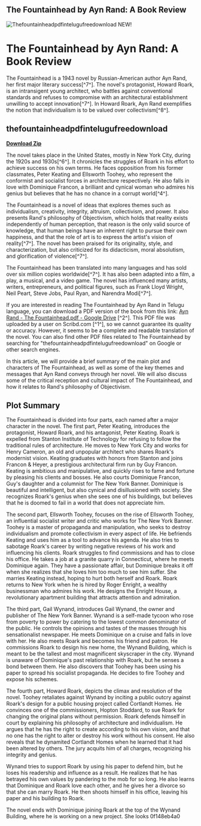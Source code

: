 ## The Fountainhead by Ayn Rand: A Book Review

 
![Thefountainheadpdfintelugufreedownload NEW!](https://image.jimcdn.com/app/cms/image/transf/none/path/s454d0552324962c9/image/i8e06708907978dec/version/1329595192/image.png)

 
# The Fountainhead by Ayn Rand: A Book Review
 
The Fountainhead is a 1943 novel by Russian-American author Ayn Rand, her first major literary success[^7^]. The novel's protagonist, Howard Roark, is an intransigent young architect, who battles against conventional standards and refuses to compromise with an architectural establishment unwilling to accept innovation[^7^]. In Howard Roark, Ayn Rand exemplifies the notion that individualism is to be valued over collectivism[^8^].
 
## thefountainheadpdfintelugufreedownload


[**Download Zip**](https://www.google.com/url?q=https%3A%2F%2Fbyltly.com%2F2tKF4c&sa=D&sntz=1&usg=AOvVaw15QPCE2fOrNf_WnkmdA6Nz)

 
The novel takes place in the United States, mostly in New York City, during the 1920s and 1930s[^6^]. It chronicles the struggles of Roark in his effort to achieve success on his own terms. He faces opposition from his former classmates, Peter Keating and Ellsworth Toohey, who represent the conformist and socialist forces in architecture respectively. He also falls in love with Dominique Francon, a brilliant and cynical woman who admires his genius but believes that he has no chance in a corrupt world[^4^].
 
The Fountainhead is a novel of ideas that explores themes such as individualism, creativity, integrity, altruism, collectivism, and power. It also presents Rand's philosophy of Objectivism, which holds that reality exists independently of human perception, that reason is the only valid source of knowledge, that human beings have an inherent right to pursue their own happiness, and that the role of art is to express the artist's vision of reality[^7^]. The novel has been praised for its originality, style, and characterization, but also criticized for its didacticism, moral absolutism, and glorification of violence[^7^].
 
The Fountainhead has been translated into many languages and has sold over six million copies worldwide[^7^]. It has also been adapted into a film, a play, a musical, and a video game. The novel has influenced many artists, writers, entrepreneurs, and political figures, such as Frank Lloyd Wright, Neil Peart, Steve Jobs, Paul Ryan, and Narendra Modi[^7^].
 
If you are interested in reading The Fountainhead by Ayn Rand in Telugu language, you can download a PDF version of the book from this link: [Ayn Rand - The Fountainhead.pdf - Google Drive](https://drive.google.com/file/d/0BxbcTduQiignOTlyVl9xZW1xUms/edit) [^2^]. This PDF file was uploaded by a user on Scribd.com [^1^], so we cannot guarantee its quality or accuracy. However, it seems to be a complete and readable translation of the novel. You can also find other PDF files related to The Fountainhead by searching for "thefountainheadpdfintelugufreedownload" on Google or other search engines.
  
In this article, we will provide a brief summary of the main plot and characters of The Fountainhead, as well as some of the key themes and messages that Ayn Rand conveys through her novel. We will also discuss some of the critical reception and cultural impact of The Fountainhead, and how it relates to Rand's philosophy of Objectivism.
 
## Plot Summary
 
The Fountainhead is divided into four parts, each named after a major character in the novel. The first part, Peter Keating, introduces the protagonist, Howard Roark, and his antagonist, Peter Keating. Roark is expelled from Stanton Institute of Technology for refusing to follow the traditional rules of architecture. He moves to New York City and works for Henry Cameron, an old and unpopular architect who shares Roark's modernist vision. Keating graduates with honors from Stanton and joins Francon & Heyer, a prestigious architectural firm run by Guy Francon. Keating is ambitious and manipulative, and quickly rises to fame and fortune by pleasing his clients and bosses. He also courts Dominique Francon, Guy's daughter and a columnist for The New York Banner. Dominique is beautiful and intelligent, but also cynical and disillusioned with society. She recognizes Roark's genius when she sees one of his buildings, but believes that he is doomed to fail in a world that does not appreciate him.
 
The second part, Ellsworth Toohey, focuses on the rise of Ellsworth Toohey, an influential socialist writer and critic who works for The New York Banner. Toohey is a master of propaganda and manipulation, who seeks to destroy individualism and promote collectivism in every aspect of life. He befriends Keating and uses him as a tool to advance his agenda. He also tries to sabotage Roark's career by writing negative reviews of his work and influencing his clients. Roark struggles to find commissions and has to close his office. He takes a job at a granite quarry in Connecticut, where he meets Dominique again. They have a passionate affair, but Dominique breaks it off when she realizes that she loves him too much to see him suffer. She marries Keating instead, hoping to hurt both herself and Roark. Roark returns to New York when he is hired by Roger Enright, a wealthy businessman who admires his work. He designs the Enright House, a revolutionary apartment building that attracts attention and admiration.
 
The third part, Gail Wynand, introduces Gail Wynand, the owner and publisher of The New York Banner. Wynand is a self-made tycoon who rose from poverty to power by catering to the lowest common denominator of the public. He controls the opinions and tastes of the masses through his sensationalist newspaper. He meets Dominique on a cruise and falls in love with her. He also meets Roark and becomes his friend and patron. He commissions Roark to design his new home, the Wynand Building, which is meant to be the tallest and most magnificent skyscraper in the city. Wynand is unaware of Dominique's past relationship with Roark, but he senses a bond between them. He also discovers that Toohey has been using his paper to spread his socialist propaganda. He decides to fire Toohey and expose his schemes.
 
The fourth part, Howard Roark, depicts the climax and resolution of the novel. Toohey retaliates against Wynand by inciting a public outcry against Roark's design for a public housing project called Cortlandt Homes. He convinces one of the commissioners, Hopton Stoddard, to sue Roark for changing the original plans without permission. Roark defends himself in court by explaining his philosophy of architecture and individualism. He argues that he has the right to create according to his own vision, and that no one has the right to alter or destroy his work without his consent. He also reveals that he dynamited Cortlandt Homes when he learned that it had been altered by others. The jury acquits him of all charges, recognizing his integrity and genius.
 
Wynand tries to support Roark by using his paper to defend him, but he loses his readership and influence as a result. He realizes that he has betrayed his own values by pandering to the mob for so long. He also learns that Dominique and Roark love each other, and he gives her a divorce so that she can marry Roark. He then shoots himself in his office, leaving his paper and his building to Roark.
 
The novel ends with Dominique joining Roark at the top of the Wynand Building, where he is working on a new project. She looks
 0f148eb4a0
